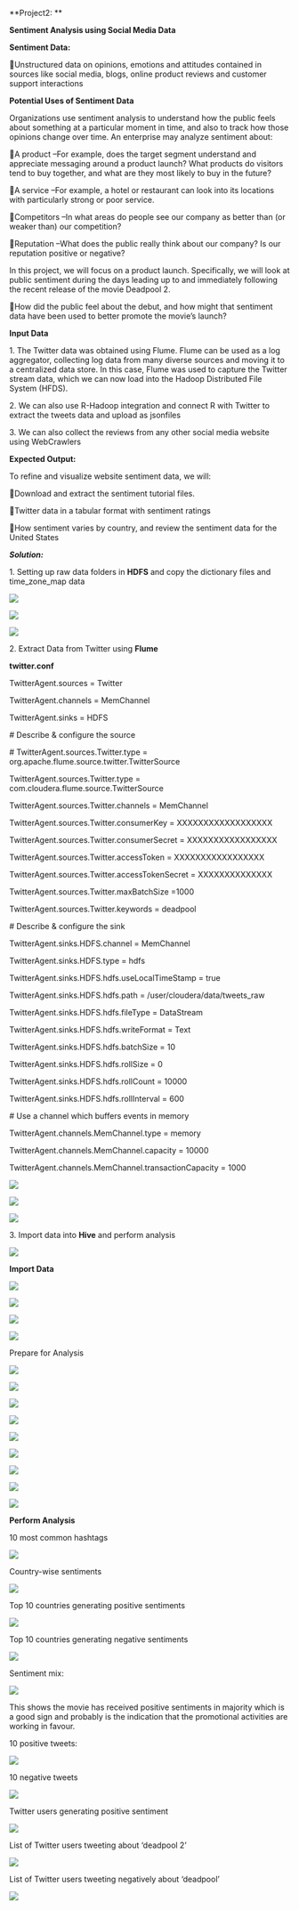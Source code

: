 **Project2: **

**Sentiment Analysis using Social Media Data**

**Sentiment Data:**

Unstructured data on opinions, emotions and attitudes contained in
sources like social media, blogs, online product reviews and customer
support interactions

**Potential Uses of Sentiment Data**

Organizations use sentiment analysis to understand how the public feels
about something at a particular moment in time, and also to track how
those opinions change over time. An enterprise may analyze sentiment
about:

A product –For example, does the target segment understand and
appreciate messaging around a product launch? What products do visitors
tend to buy together, and what are they most likely to buy in the
future?

A service –For example, a hotel or restaurant can look into its
locations with particularly strong or poor service.

Competitors –In what areas do people see our company as better than (or
weaker than) our competition?

Reputation –What does the public really think about our company? Is our
reputation positive or negative?

In this project, we will focus on a product launch. Specifically, we
will look at public sentiment during the days leading up to and
immediately following the recent release of the movie Deadpool 2.

How did the public feel about the debut, and how might that sentiment
data have been used to better promote the movie’s launch?

**Input Data**

1\. The Twitter data was obtained using Flume. Flume can be used as a log
aggregator, collecting log data from many diverse sources and moving it
to a centralized data store. In this case, Flume was used to capture the
Twitter stream data, which we can now load into the Hadoop Distributed
File System (HFDS).

2\. We can also use R-Hadoop integration and connect R with Twitter to
extract the tweets data and upload as jsonfiles

3\. We can also collect the reviews from any other social media website
using WebCrawlers

**Expected Output:**

To refine and visualize website sentiment data, we will:

Download and extract the sentiment tutorial files.

Twitter data in a tabular format with sentiment ratings

How sentiment varies by country, and review the sentiment data for the
United States

***Solution:***

1\. Setting up raw data folders in **HDFS** and copy the dictionary files
and time\_zone\_map data

![](./screenshots/media/image1.tiff)

![](./screenshots/media/image2.tiff)

![](./screenshots/media/image3.tiff)

2\. Extract Data from Twitter using **Flume**

**twitter.conf**

TwitterAgent.sources = Twitter

TwitterAgent.channels = MemChannel

TwitterAgent.sinks = HDFS

\# Describe & configure the source

\# TwitterAgent.sources.Twitter.type =
org.apache.flume.source.twitter.TwitterSource

TwitterAgent.sources.Twitter.type =
com.cloudera.flume.source.TwitterSource

TwitterAgent.sources.Twitter.channels = MemChannel

TwitterAgent.sources.Twitter.consumerKey = XXXXXXXXXXXXXXXXXX

TwitterAgent.sources.Twitter.consumerSecret = XXXXXXXXXXXXXXXXX

TwitterAgent.sources.Twitter.accessToken = XXXXXXXXXXXXXXXXX

TwitterAgent.sources.Twitter.accessTokenSecret = XXXXXXXXXXXXXX

TwitterAgent.sources.Twitter.maxBatchSize =1000

TwitterAgent.sources.Twitter.keywords = deadpool

\# Describe & configure the sink

TwitterAgent.sinks.HDFS.channel = MemChannel

TwitterAgent.sinks.HDFS.type = hdfs

TwitterAgent.sinks.HDFS.hdfs.useLocalTimeStamp = true

TwitterAgent.sinks.HDFS.hdfs.path = /user/cloudera/data/tweets\_raw

TwitterAgent.sinks.HDFS.hdfs.fileType = DataStream

TwitterAgent.sinks.HDFS.hdfs.writeFormat = Text

TwitterAgent.sinks.HDFS.hdfs.batchSize = 10

TwitterAgent.sinks.HDFS.hdfs.rollSize = 0

TwitterAgent.sinks.HDFS.hdfs.rollCount = 10000

TwitterAgent.sinks.HDFS.hdfs.rollInterval = 600

\# Use a channel which buffers events in memory

TwitterAgent.channels.MemChannel.type = memory

TwitterAgent.channels.MemChannel.capacity = 10000

TwitterAgent.channels.MemChannel.transactionCapacity = 1000

![](./screenshots/media/image4.tiff)

![](./screenshots/media/image5.tiff)

![](./screenshots/media/image6.tiff)

3\. Import data into **Hive** and perform analysis

![](./screenshots/media/image7.tiff)

**Import Data**

![](./screenshots/media/image8.tiff)

![](./screenshots/media/image9.tiff)

![](./screenshots/media/image10.tiff)

![](./screenshots/media/image11.tiff)

Prepare for Analysis

![](./screenshots/media/image12.tiff)

![](./screenshots/media/image13.tiff)

![](./screenshots/media/image14.tiff)

![](./screenshots/media/image15.tiff)

![](./screenshots/media/image16.tiff)

![](./screenshots/media/image17.tiff)

![](./screenshots/media/image18.tiff)

![](./screenshots/media/image19.tiff)

![](./screenshots/media/image20.tiff)

**Perform Analysis**

10 most common hashtags

![](./screenshots/media/image21.tiff)

Country-wise sentiments

![](./screenshots/media/image22.tiff)

Top 10 countries generating positive sentiments

![](./screenshots/media/image23.tiff)

Top 10 countries generating negative sentiments

![](./screenshots/media/image24.tiff)

Sentiment mix:

![](./screenshots/media/image25.tiff)

This shows the movie has received positive sentiments in majority which
is a good sign and probably is the indication that the promotional
activities are working in favour.

10 positive tweets:

![](./screenshots/media/image26.tiff)

10 negative tweets

![](./screenshots/media/image27.tiff)

Twitter users generating positive sentiment

![](./screenshots/media/image28.tiff)

List of Twitter users tweeting about ‘deadpool 2’

![](./screenshots/media/image29.tiff)

List of Twitter users tweeting negatively about ‘deadpool’

![](./screenshots/media/image30.tiff)
